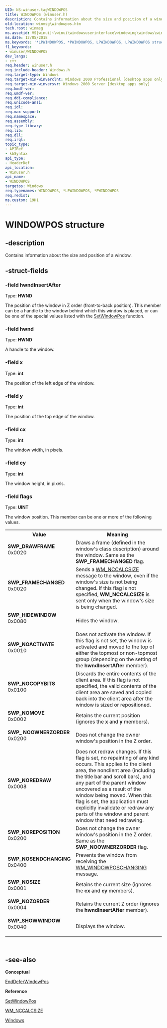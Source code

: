 ```yaml
---
UID: NS:winuser.tagWINDOWPOS
title: WINDOWPOS (winuser.h)
description: Contains information about the size and position of a window.
old-location: winmsg\windowpos.htm
tech.root: winmsg
ms.assetid: VS|winui|~\winui\windowsuserinterface\windowing\windows\windowreference\windowstructures\windowpos.htm
ms.date: 12/05/2018
ms.keywords: '*LPWINDOWPOS, *PWINDOWPOS, LPWINDOWPOS, LPWINDOWPOS structure pointer [Windows and Messages], PWINDOWPOS, PWINDOWPOS structure pointer [Windows and Messages], SWP_ NOOWNERZORDER, SWP_DRAWFRAME, SWP_FRAMECHANGED, SWP_HIDEWINDOW, SWP_NOACTIVATE, SWP_NOCOPYBITS, SWP_NOMOVE, SWP_NOREDRAW, SWP_NOREPOSITION, SWP_NOSENDCHANGING, SWP_NOSIZE, SWP_NOZORDER, SWP_SHOWWINDOW, WINDOWPOS, WINDOWPOS structure [Windows and Messages], _win32_WINDOWPOS_str, _win32_windowpos_str_cpp, winmsg.windowpos, winui._win32_windowpos_str, winuser/LPWINDOWPOS, winuser/PWINDOWPOS, winuser/WINDOWPOS'
f1_keywords:
- winuser/WINDOWPOS
dev_langs:
- c++
req.header: winuser.h
req.include-header: Windows.h
req.target-type: Windows
req.target-min-winverclnt: Windows 2000 Professional [desktop apps only]
req.target-min-winversvr: Windows 2000 Server [desktop apps only]
req.kmdf-ver: 
req.umdf-ver: 
req.ddi-compliance: 
req.unicode-ansi: 
req.idl: 
req.max-support: 
req.namespace: 
req.assembly: 
req.type-library: 
req.lib: 
req.dll: 
req.irql: 
topic_type:
- APIRef
- kbSyntax
api_type:
- HeaderDef
api_location:
- Winuser.h
api_name:
- WINDOWPOS
targetos: Windows
req.typenames: WINDOWPOS, *LPWINDOWPOS, *PWINDOWPOS
req.redist: 
ms.custom: 19H1
---
```


# WINDOWPOS structure


## -description


Contains information about the size and position of a window. 


## -struct-fields




### -field hwndInsertAfter

Type: <b>HWND</b>

The position of the window in Z order (front-to-back position). This member can be a handle to the window behind which this window is placed, or can be one of the special values listed with the <a href="https://docs.microsoft.com/windows/desktop/api/winuser/nf-winuser-setwindowpos">SetWindowPos</a> function. 


### -field hwnd

Type: <b>HWND</b>

A handle to the window. 


### -field x

Type: <b>int</b>

The position of the left edge of the window. 


### -field y

Type: <b>int</b>

The position of the top edge of the window. 


### -field cx

Type: <b>int</b>

The window width, in pixels. 


### -field cy

Type: <b>int</b>

The window height, in pixels. 


### -field flags

Type: <b>UINT</b>

The window position. This member can be one or more of the following values. 

<table>
<tr>
<th>Value</th>
<th>Meaning</th>
</tr>
<tr>
<td width="40%"><a id="SWP_DRAWFRAME"></a><a id="swp_drawframe"></a><dl>
<dt><b>SWP_DRAWFRAME</b></dt>
<dt>0x0020</dt>
</dl>
</td>
<td width="60%">
Draws a frame (defined in the window's class description) around the window. Same as the <b>SWP_FRAMECHANGED</b> flag.

</td>
</tr>
<tr>
<td width="40%"><a id="SWP_FRAMECHANGED"></a><a id="swp_framechanged"></a><dl>
<dt><b>SWP_FRAMECHANGED</b></dt>
<dt>0x0020</dt>
</dl>
</td>
<td width="60%">
Sends a <a href="https://docs.microsoft.com/windows/desktop/winmsg/wm-nccalcsize">WM_NCCALCSIZE</a> message to the window, even if the window's size is not being changed. If this flag is not specified, <b>WM_NCCALCSIZE</b> is sent only when the window's size is being changed.

</td>
</tr>
<tr>
<td width="40%"><a id="SWP_HIDEWINDOW"></a><a id="swp_hidewindow"></a><dl>
<dt><b>SWP_HIDEWINDOW</b></dt>
<dt>0x0080</dt>
</dl>
</td>
<td width="60%">
Hides the window.

</td>
</tr>
<tr>
<td width="40%"><a id="SWP_NOACTIVATE"></a><a id="swp_noactivate"></a><dl>
<dt><b>SWP_NOACTIVATE</b></dt>
<dt>0x0010</dt>
</dl>
</td>
<td width="60%">
Does not activate the window. If this flag is not set, the window is activated and moved to the top of either the topmost or non-topmost group (depending on the setting of the 
						<b>hwndInsertAfter</b> member).

</td>
</tr>
<tr>
<td width="40%"><a id="SWP_NOCOPYBITS"></a><a id="swp_nocopybits"></a><dl>
<dt><b>SWP_NOCOPYBITS</b></dt>
<dt>0x0100</dt>
</dl>
</td>
<td width="60%">
Discards the entire contents of the client area. If this flag is not specified, the valid contents of the client area are saved and copied back into the client area after the window is sized or repositioned.

</td>
</tr>
<tr>
<td width="40%"><a id="SWP_NOMOVE"></a><a id="swp_nomove"></a><dl>
<dt><b>SWP_NOMOVE</b></dt>
<dt>0x0002</dt>
</dl>
</td>
<td width="60%">
Retains the current position (ignores the 
						<b>x</b> and 
						<b>y</b> members).

</td>
</tr>
<tr>
<td width="40%"><a id="SWP__NOOWNERZORDER"></a><a id="swp__noownerzorder"></a><dl>
<dt><b>SWP_
NOOWNERZORDER</b></dt>
<dt>0x0200</dt>
</dl>
</td>
<td width="60%">
Does not change the owner window's position in the Z order.

</td>
</tr>
<tr>
<td width="40%"><a id="SWP_NOREDRAW"></a><a id="swp_noredraw"></a><dl>
<dt><b>SWP_NOREDRAW</b></dt>
<dt>0x0008</dt>
</dl>
</td>
<td width="60%">
Does not redraw changes. If this flag is set, no repainting of any kind occurs. This applies to the client area, the nonclient area (including the title bar and scroll bars), and any part of the parent window uncovered as a result of the window being moved. When this flag is set, the application must explicitly invalidate or redraw any parts of the window and parent window that need redrawing.

</td>
</tr>
<tr>
<td width="40%"><a id="SWP_NOREPOSITION"></a><a id="swp_noreposition"></a><dl>
<dt><b>SWP_NOREPOSITION</b></dt>
<dt>0x0200</dt>
</dl>
</td>
<td width="60%">
Does not change the owner window's position in the Z order. Same as the <b>SWP_NOOWNERZORDER</b> flag.

</td>
</tr>
<tr>
<td width="40%"><a id="SWP_NOSENDCHANGING"></a><a id="swp_nosendchanging"></a><dl>
<dt><b>SWP_NOSENDCHANGING</b></dt>
<dt>0x0400</dt>
</dl>
</td>
<td width="60%">
Prevents the window from receiving the 
						<a href="https://docs.microsoft.com/windows/desktop/winmsg/wm-windowposchanging">WM_WINDOWPOSCHANGING</a> message.

</td>
</tr>
<tr>
<td width="40%"><a id="SWP_NOSIZE"></a><a id="swp_nosize"></a><dl>
<dt><b>SWP_NOSIZE</b></dt>
<dt>0x0001</dt>
</dl>
</td>
<td width="60%">
Retains the current size (ignores the 
						<b>cx</b> and 
						<b>cy</b> members).

</td>
</tr>
<tr>
<td width="40%"><a id="SWP_NOZORDER"></a><a id="swp_nozorder"></a><dl>
<dt><b>SWP_NOZORDER</b></dt>
<dt>0x0004</dt>
</dl>
</td>
<td width="60%">
Retains the current Z order (ignores the 
						<b>hwndInsertAfter</b> member).

</td>
</tr>
<tr>
<td width="40%"><a id="SWP_SHOWWINDOW"></a><a id="swp_showwindow"></a><dl>
<dt><b>SWP_SHOWWINDOW</b></dt>
<dt>0x0040</dt>
</dl>
</td>
<td width="60%">
Displays the window.

</td>
</tr>
</table>
 


## -see-also




<b>Conceptual</b>



<a href="https://docs.microsoft.com/windows/desktop/api/winuser/nf-winuser-enddeferwindowpos">EndDeferWindowPos</a>



<b>Reference</b>



<a href="https://docs.microsoft.com/windows/desktop/api/winuser/nf-winuser-setwindowpos">SetWindowPos</a>



<a href="https://docs.microsoft.com/windows/desktop/winmsg/wm-nccalcsize">WM_NCCALCSIZE</a>



<a href="https://docs.microsoft.com/windows/desktop/winmsg/windows">Windows</a>
 

 

